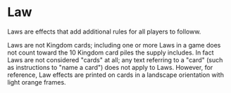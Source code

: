 # Law

Laws are effects that add additional rules for all players to followw.

Laws are not Kingdom cards; including one or more Laws in a game does not
count toward the 10 Kingdom card piles the supply includes. In fact Laws are
not considered "cards" at all; any text referring to a "card" (such as
instructions to "name a card") does not apply to Laws. However, for
reference, Law effects are printed on cards in a landscape orientation with
light orange frames.